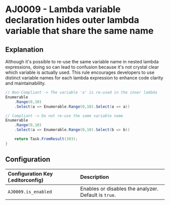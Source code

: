 # AJ0009 - Lambda variable declaration hides outer lambda variable that share the same name

## Explanation

Although it's possible to re-use the same variable name in nested lambda expressions,
doing so can lead to confusion because it's not crystal clear which variable is actually used.
This rule encourages developers to use distinct variable names for each lambda expression to enhance code clarity and
maintainability.

````csharp
// Non-Compliant -> The variable 'a' is re-used in the inner lambda
Enumerable
    .Range(0,10)
    .Select(a => Enumerable.Range(0,10).Select(a => a))

// Compliant -> Do not re-use the same variable name
Enumerable
    .Range(0,10)
    .Select(a => Enumerable.Range(0,10).Select(b => b))

    return Task.FromResult(303);
}
````

## Configuration

| Configuration Key (.editorconfig) | Description                                          |
|:----------------------------------|:-----------------------------------------------------|
| `AJ0009.is_enabled`               | Enables or disables the analyzer. Default is `true`. |
